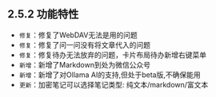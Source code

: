 ## 2.5.2 功能特性

- `修复`：修复了WebDAV无法是用的问题
- `修复`：修复了问一问没有将文章代入的问题
- `修复`：修复待办无法放弃的问题，卡片布局待办新增右键菜单
- `新增`：新增了Markdown到处为微信公众号
- `新增`：新增了对Ollama AI的支持,但处于beta版,不确保能用
- `更新`：加密笔记可以选择笔记类型: 纯文本/markdown/富文本